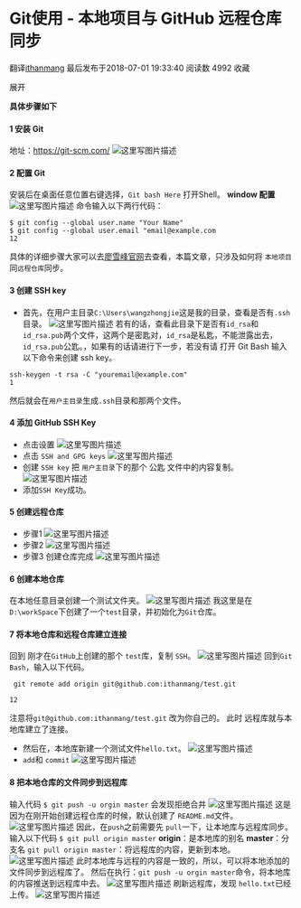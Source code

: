 # Git使用 - 本地项目与 GitHub 远程仓库同步

翻译[ithanmang](https://me.csdn.net/ithanmang) 最后发布于2018-07-01 19:33:40 阅读数 4992 收藏

展开

**具体步骤如下**

#### 1 安装 Git

地址：https://git-scm.com/
![这里写图片描述](D:\图片\TyporaImage\20180630193828239.png)

#### 2 配置 Git

安装后在桌面任意位置右键选择，`Git bash Here` 打开Shell。
**window 配置**
![这里写图片描述](D:\图片\TyporaImage\20180630194230782.png)
命令输入以下两行代码：

```
$ git config --global user.name "Your Name"
$ git config --global user.email "email@example.com
12
```

具体的详细步骤大家可以去[廖雪峰官网](https://www.liaoxuefeng.com/wiki/0013739516305929606dd18361248578c67b8067c8c017b000/00137396287703354d8c6c01c904c7d9ff056ae23da865a000)去查看，本篇文章，只涉及如何将 `本地项目` 同`远程仓库`同步。

#### 3 创建 SSH key

+ 首先，在用户主目录`C:\Users\wangzhongjie`这是我的目录，查看是否有`.ssh`目录。
  ![这里写图片描述](D:\图片\TyporaImage\20180630195254178.png)
  若有的话，查看此目录下是否有`id_rsa`和`id_rsa.pub`两个文件，这两个是密匙对，`id_rsa`是私匙，不能泄露出去，`id_rsa.pub`公匙。，如果有的话请进行下一步，若没有请 打开 Git Bash 输入以下命令来创建 ssh key。

```
ssh-keygen -t rsa -C "youremail@example.com"
1
```

然后就会在`用户主目录`生成`.ssh`目录和那两个文件。

#### 4 添加 GitHub SSH Key

+ 点击设置
  ![这里写图片描述](D:\图片\TyporaImage\20180630200435165.png)
+ 点击 `SSH and GPG keys`
  ![这里写图片描述](D:\图片\TyporaImage\20180630201021952.png)
+ 创建 `SSH key`
  把 `用户主目录`下的那个 公匙 文件中的内容复制。
  ![这里写图片描述](D:\图片\TyporaImage\20180630201424806.png)
+ 添加`SSH Key`成功。

#### 5 创建远程仓库

+ 步骤1
  ![这里写图片描述](D:\图片\TyporaImage\20180630201823600.png)
+ 步骤2
  ![这里写图片描述](D:\图片\TyporaImage\20180630202245431.png)
+ 步骤3
  创建仓库完成
  ![这里写图片描述](D:\图片\TyporaImage\20180630202455812.png)

#### 6 创建本地仓库

在本地任意目录创建一个测试文件夹。
![这里写图片描述](D:\图片\TyporaImage\20180630203042116.png)
我这里是在`D:\workSpace`下创建了一个`test`目录，并初始化为`Git`仓库。

#### 7 将本地仓库和远程仓库建立连接

回到 刚才在`GitHub`上创建的那个 `test`库，复制 `SSH`。
![这里写图片描述](D:\图片\TyporaImage\20180630203501836.png)
回到`Git Bash`，输入以下代码。

```
 git remote add origin git@github.com:ithanmang/test.git

12
```

注意将`git@github.com:ithanmang/test.git` 改为你自己的。
此时 远程库就与本地库建立了连接。

+ 然后在，本地库新建一个测试文件`hello.txt`。
  ![这里写图片描述](D:\图片\TyporaImage\20180630204026141.png)
+ `add`和 `commit`
  ![这里写图片描述](D:\图片\TyporaImage\20180630204328254.png)

#### 8 把本地仓库的文件同步到远程库

输入代码
`$ git push -u orgin master`
会发现拒绝合并
![这里写图片描述](D:\图片\TyporaImage\20180630204741278.png)
这是因为在刚开始创建远程仓库的时候，默认创建了 `README.md`文件。
![这里写图片描述](D:\图片\TyporaImage\20180630204929521.png)
因此，在`push`之前需要先 `pull`一下，让本地库与远程库同步。
输入以下代码
`$ git pull origin master`
**origin**：是本地库的别名
**master**：分支名
`git pull origin master`：将远程库的内容，更新到本地。
![这里写图片描述](D:\图片\TyporaImage\20180701192410129.png)
此时本地库与远程的内容是一致的，所以，可以将本地添加的文件同步到远程库了。
然后在执行：`git push -u orgin master`命令，将本地库的内容推送到远程库中去。
![这里写图片描述](D:\图片\TyporaImage\20180701193042799.png)
刷新远程库，发现 `hello.txt`已经上传。
![这里写图片描述](D:\图片\TyporaImage\20180701193144871.png)